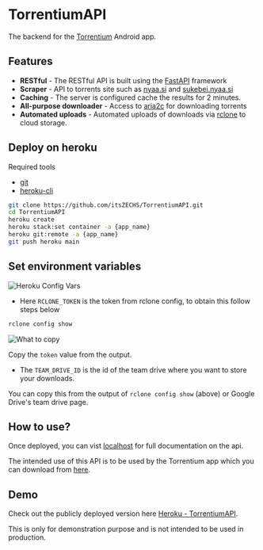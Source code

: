 # TorrentiumAPI

The backend for the [Torrentium](https://github.com/itsZECHS/TorrentiumApp) Android app.

## Features

- **RESTful** - The RESTful API is built using the [FastAPI](https://fastapi.tiangolo.com/) framework
- **Scraper** - API to torrents site such as [nyaa.si](https://nyaa.si/) and [sukebei.nyaa.si](https://sukebei.nyaa.si/)
- **Caching** - The server is configured cache the results for 2 minutes.
- **All-purpose downloader** - Access to [aria2c](https://aria2.github.io/) for downloading torrents
- **Automated uploads** - Automated uploads of downloads via [rclone](https://rclone.org/) to cloud storage.

## Deploy on heroku

Required tools
- [git](https://git-scm.com/downloads)
- [heroku-cli](https://devcenter.heroku.com/articles/heroku-cli)

```bash
git clone https://github.com/itsZECHS/TorrentiumAPI.git
cd TorrentiumAPI
heroku create
heroku stack:set container -a {app_name}
heroku git:remote -a {app_name}
git push heroku main
```

## Set environment variables

![Heroku Config Vars](https://files.catbox.moe/3x6bb7.png)

- Here `RCLONE_TOKEN` is the token from rclone config, to obtain this follow steps below

```bash
rclone config show
```

![What to copy](https://files.catbox.moe/32ujgg.png)

Copy the `token` value from the output.

- The `TEAM_DRIVE_ID` is the id of the team drive where you want to store your downloads.

You can copy this from the output of `rclone config show` (above) or Google Drive's team drive page.

## How to use?

Once deployed, you can vist [localhost](http://127.0.0.1:5000/redoc) for full documentation on the api.

The intended use of this API is to be used by the Torrentium app which you can download from [here](https://github.com/itsZECHS/TorrentiumApp/releases).

## Demo

Check out the publicly deployed version here [Heroku - TorrentiumAPI](https://torrentium-api.herokuapp.com/redoc).

This is only for demonstration purpose and is not intended to be used in production.
